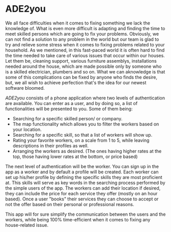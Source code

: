 # ADE2you
We all face difficulties when it comes to fixing something we lack the knowledge of. What is even more difficult is adapting and finding the time to meet skilled persons which are going to fix your problems. Obviously, we can not find a solution to any problem in the world but our team is glad to try and relieve some stress when it comes to fixing problems related to your household. 
As we mentioned, in this fast-paced world it is often hard to find the time needed to take care of various issues that occur within our houses. Let them be, cleaning support, various furniture assemblys, installations needed around the house, which are made possible only by someone who is a skilled electrician, plumbers and so on. What we can aknowledge is that some of this complications can be fixed by anyone who finds the desire, but, we all wish to achieve perfection that's the idea for our newest software bloomed. 

*ADE2you* consists of a phone application where two levels of authentication are available. You can enter as a user, and by doing so, a list of functionalities will be presented to you. Some of them being:
- Searching for a specific skilled person/ or company.
- The map functionality which allows you to filter the workers based on your location.
- Searching for a specific skill, so that a list of workers will show up.
- Rating your favorite workers, on a scale from 1 to 5, while leaving descriptions in their profiles as well.
- Arranging the workers as desired. (The ones having higher rates at the top, those having lower rates at the bottom,  or price based)

The next level of authentication will be the worker. You can sign up in the app as a worker and by default a profile will be created. Each worker can set up his/her profile by defining the specific skills they are most proficient at. This skills will serve as key words in the searching process performed by the simple users of the app. The workers can add their location if desired, they can include the price for each service they offer (mostly on an hour based). Once a user "books" their services they can choose to accept or not the offer based on their personal or professional reasons.

This app will for sure simplify the communication between the users and the workers, while being 100% time-efficient when it comes to fixing any house-related issue.

